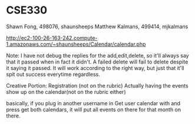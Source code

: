 # CSE330
Shawn Fong, 498076, shaunsheeps
Matthew Kalmans, 499414, mjkalmans


http://ec2-100-26-163-242.compute-1.amazonaws.com/~shaunsheeps/Calendar/calendar.php

Note: I have not debug the replies for the add,edit,delete, so it'll always say that it passed when in fact it didn't. A failed delete will fail to delete despite it saying it passed. It will work according to the right way, but just that it'll spit out success everytime regardless. 

Creative Portion:
Registration (not on the rubric)
Actually having the events show up on the calendar(not on the rubric either)

basically, if you plug in another username in Get user calendar with and press get both calendars, it will put all events on there for that month on there.